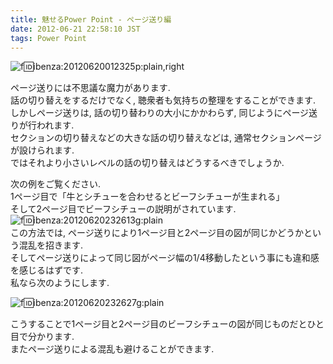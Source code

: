 ```yaml
---
title: 魅せるPower Point - ページ送り編
date: 2012-06-21 22:58:10 JST
tags: Power Point
---
```


![f:id:ibenza:20120620012325p:plain,right](//cdn-ak.f.st-hatena.com/images/fotolife/i/ibenza/20120620/20120620012325.png)

ページ送りには不思議な魔力があります.  
話の切り替えをするだけでなく, 聴衆者も気持ちの整理をすることができます.  
しかしページ送りは, 話の切り替わりの大小にかかわらず, 同じようにページ送りが行われます.  
セクションの切り替えなどの大きな話の切り替えなどは, 通常セクションページが設けられます.  
ではそれより小さいレベルの話の切り替えはどうするべきでしょうか.

次の例をご覧ください.  
1ページ目で「牛とシチューを合わせるとビーフシチューが生まれる」  
そして2ページ目でビーフシチューの説明がされています.  
![f:id:ibenza:20120620232613g:plain](//cdn-ak.f.st-hatena.com/images/fotolife/i/ibenza/20120620/20120620232613.gif)  
この方法では, ページ送りにより1ページ目と2ページ目の図が同じかどうかという混乱を招きます.  
そしてページ送りによって同じ図がページ幅の1/4移動したという事にも違和感を感じるはずです.  
私なら次のようにします.

![f:id:ibenza:20120620232627g:plain](//cdn-ak.f.st-hatena.com/images/fotolife/i/ibenza/20120620/20120620232627.gif)

こうすることで1ページ目と2ページ目のビーフシチューの図が同じものだとひと目で分かります.  
またページ送りによる混乱も避けることができます.

